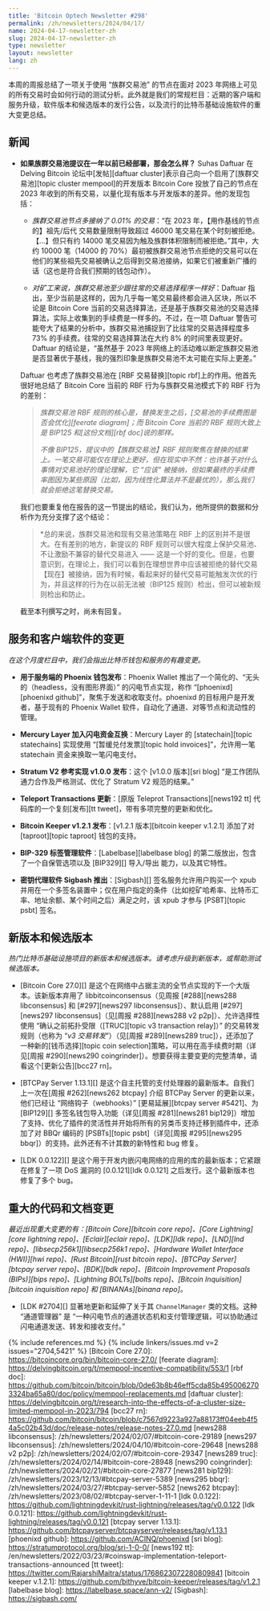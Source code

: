 ```yaml
---
title: 'Bitcoin Optech Newsletter #298'
permalink: /zh/newsletters/2024/04/17/
name: 2024-04-17-newsletter-zh
slug: 2024-04-17-newsletter-zh
type: newsletter
layout: newsletter
lang: zh
---
```


本周的周报总结了一项关于使用 “族群交易池” 的节点在面对 2023 年网络上可见的所有交易时会如何行动的测试分析。此外就是我们的常规栏目：近期的客户端和服务升级，软件版本和候选版本的发行公告，以及流行的比特币基础设施软件的重大变更总结。

## 新闻

- **<!--what-would-have-happened-if-cluster-mempool-had-been-deployed-a-year-ago-->如果族群交易池提议在一年以前已经部署，那会怎么样？** Suhas Daftuar 在 Delving Bitcoin 论坛中[发帖][daftuar cluster]表示自己向一个启用了[族群交易池][topic cluster mempool]的开发版本 Bitcoin Core 投放了自己的节点在 2023 年收到的所有交易，以量化现有版本与开发版本的差异。他的发现包括：

  - *<!--the-cluster-mempool-node-accepted-001-more-transactions-->族群交易池节点多接纳了 0.01% 的交易*：“在 2023 年，【用作基线的节点的】祖先/后代 交易数量限制导致超过 46000 笔交易在某个时刻被拒绝。【…】但只有约 14000 笔交易因为触及族群体积限制而被拒绝。”其中，大约 10000 笔（14000 的 70%）最初被族群交易池节点拒绝的交易可以在他们的某些祖先交易被确认之后得到交易池接纳，如果它们被重新广播的话（这也是符合我们预期的钱包动作）。

  - *<!--cluster-mempool-was-just-as-good-for-miners-as-legacy-transaction-selection-->对矿工来说，族群交易池至少跟往常的交易选择程序一样好*：Daftuar 指出，至少当前是这样的，因为几乎每一笔交易最终都会进入区块，所以不论是 Bitcoin Core 当前的交易选择算法，还是基于族群交易池的交易选择算法，实际上收集到的手续费是一样多的。不过，在一项 Daftuar 警告可能夸大了结果的分析中，族群交易池捕捉到了比往常的交易选择程度多 73% 的手续费。往常的交易选择算法在大约 8% 的时间里表现更好。Daftuar 的结论是，“虽然基于 2023 年网络上的活动难以断定族群交易池是否显著优于基线，我的强烈印象是族群交易池不太可能在实际上更差。”

  Daftuar 也考虑了族群交易池在 [RBF 交易替换][topic rbf]上的作用。他首先很好地总结了 Bitcoin Core 当前的 RBF 行为与族群交易池模式下的 RBF 行为的差别：

  > *族群交易池 RBF 规则的核心是，替换发生之后，[交易池的手续费图是否会优化][feerate diagram]；而 Bitcoin Core 当前的 RBF 规则大致上是 BIP125 和[这份文档][rbf doc]说的那样。*
  >
  > *不像 BIP125，提议中的【族群交易池】RBF 规则聚焦在替换的结果上。一笔交易可能仅在理论上更好，但在现实中不然：也许基于对什么事情对交易池好的理论理解，它 “应该” 被接纳，但如果最终的手续费率图因为某些原因（比如，因为线性化算法并不是最优的），那么我们就会拒绝这笔替换交易。*

  我们也要重复他在报告的这一节提出的结论，我们认为，他所提供的数据和分析作为充分支撑了这个结论：

  > *总的来说，族群交易池和现有交易池策略在 RBF 上的区别并不是很大。在有差别的地方，新提议的 RBF 规则可以很大程度上保护交易池、不让激励不兼容的替代交易进入 —— 这是一个好的变化。但是，也要意识到，在理论上，我们可以看到在理想世界中应该被拒绝的替代交易【现在】被接纳，因为有时候，看起来好的替代交易可能触发次优的行为，并且这样的行为在以前无法被（BIP125 规则）检出，但可以被新规则检出和防止。

  截至本刊撰写之时，尚未有回复。

## 服务和客户端软件的变更

*在这个月度栏目中，我们会指出比特币钱包和服务的有趣变更。*

- **<!--phoenix-for-server-announced-->用于服务端的 Phoenix 钱包发布**：Phoenix Wallet 推出了一个简化的、“无头的（headless，没有图形界面）” 的闪电节点实现，称作 “[phoenixd][phoenixd github]”，聚焦于发送和收取支付。phoenixd 的目标用户是开发者，基于现有的 Phoenix Wallet 软件，自动化了通道、对等节点和流动性的管理。

- **<!--mercury-layer-adds-lightning-swaps-->Mercury Layer 加入闪电资金互换**：Mercury Layer 的 [statechain][topic statechains] 实现使用 “[暂缓兑付发票][topic hold invoices]”，允许用一笔 statechain 资金来换取一笔闪电支付。

- **<!--stratum-v2-reference-implementation-v100-released-->Stratum V2 参考实现 v1.0.0 发布**：这个 [v1.0.0 版本][sri blog] “是工作团队通力合作及严格测试、优化了 Stratum V2 规范的结果。”

- **<!--teleport-transactions-update-->Teleport Transactions 更新**：[原版 Teleprot Transactions][news192 tt] 代码库的一个复刻[发布][tt tweet]，带有多项完整的更新和优化。

- **<!--bitcoin-keeper-v121-released-->Bitcoin Keeper v1.2.1 发布**：[v1.2.1 版本][bitcoin keeper v.1.2.1] 添加了对 [taproot][topic taproot] 钱包的支持。

- **<!--bip329-label-management-software-->BIP-329 标签管理软件**：[Labelbase][labelbase blog] 的第二版放出，包含了一个自保管选项以及 [BIP329][] 导入/导出 能力，以及其它特性。

- **<!--key-agent-sigbash-launches-->密钥代理软件 Sigbash 推出**：[Sigbash][] 签名服务允许用户购买一个 xpub 并用在一个多签名装置中；仅在用户指定的条件（比如挖矿哈希率、比特币汇率、地址余额、某个时间之后）满足之时，该 xpub 才参与 [PSBT][topic psbt] 签名。

## 新版本和候选版本

*热门比特币基础设施项目的新版本和候选版本。请考虑升级到新版本，或帮助测试候选版本。*

- [Bitcoin Core 27.0][] 是这个在网络中占据主流的全节点实现的下一个大版本。该新版本弃用了 libbitcoinconsensus（见周报 [#288][news288 libconsensus] 和 [#297][news297 libconsensus]）、默认启用 [#297][news297 libconsensus]（见[周报 #288][news288 v2 p2p]）、允许选择性使用 “确认之前拓扑受限（[TRUC][topic v3 transaction relay]）” 的交易转发规则（也称为 “*v3 交易转发*”）（见[周报 #289][news289 truc]），还添加了一种新的[钱币选择][topic coin selection]策略，可以用在高手续费时期（详见[周报 #290][news290 coingrinder]）。想要获得主要变更的完整清单，请看这个[更新公告][bcc27 rn]。

- [BTCPay Server 1.13.1][] 是这个自主托管的支付处理器的最新版本。自我们上一次在[周报 #262][news262 btcpay] 介绍 BTCPay Server 的更新以来，他们已经让 “网络钩子（webhooks）” [更易延展][btcpay server #5421]、为 [BIP129][] 多签名钱包导入功能（详见[周报 #281][news281 bip129]）增加了支持、优化了插件的灵活性并开始将所有的另类币支持迁移到插件中，还添加了对 BBQr 编码的 [PSBTs][topic psbt]（详见[周报 #295][news295 bbqr]）的支持。此外还有不计其数的新特性和 bug 修复。

- [LDK 0.0.122][] 是这个用于开发内嵌闪电网络的应用的库的最新版本；它紧跟在修复了一项 DoS 漏洞的 [0.0.121][ldk 0.0.121] 之后发行。这个最新版本也修复了多个 bug。

## 重大的代码和文档变更

*最近出现重大变更的有：[Bitcoin Core][bitcoin core repo]、[Core Lightning][core lightning repo]、[Eclair][eclair repo]、[LDK][ldk repo]、[LND][lnd repo]、[libsecp256k1][libsecp256k1 repo]、[Hardware Wallet Interface (HWI)][hwi repo]、[Rust Bitcoin][rust bitcoin repo]、[BTCPay Server][btcpay server repo]、[BDK][bdk repo]、[Bitcoin Improvement Proposals (BIPs)][bips repo]、[Lightning BOLTs][bolts repo]、[Bitcoin Inquisition][bitcoin inquisition repo] 和 [BINANAs][binana repo]。*

- [LDK #2704][] 显著地更新和延伸了关于其 `ChannelManager` 类的文档。这种 “通道管理器” 是 “一种闪电节点的通道状态机和支付管理逻辑，可以协助通过闪电通道发送、转发和接收支付。”

{% include references.md %}
{% include linkers/issues.md v=2 issues="2704,5421" %}
[Bitcoin Core 27.0]: https://bitcoincore.org/bin/bitcoin-core-27.0/
[feerate diagram]: https://delvingbitcoin.org/t/mempool-incentive-compatibility/553/1
[rbf doc]: https://github.com/bitcoin/bitcoin/blob/0de63b8b46eff5cda85b4950062703324ba65a80/doc/policy/mempool-replacements.md
[daftuar cluster]: https://delvingbitcoin.org/t/research-into-the-effects-of-a-cluster-size-limited-mempool-in-2023/794
[bcc27 rn]: https://github.com/bitcoin/bitcoin/blob/c7567d9223a927a88173ff04eeb4f54a5c02b43d/doc/release-notes/release-notes-27.0.md
[news288 libconsensus]: /zh/newsletters/2024/02/07/#bitcoin-core-29189
[news297 libconsensus]: /zh/newsletters/2024/04/10/#bitcoin-core-29648
[news288 v2 p2p]: /zh/newsletters/2024/02/07/#bitcoin-core-29347
[news289 truc]: /zh/newsletters/2024/02/14/#bitcoin-core-28948
[news290 coingrinder]: /zh/newsletters/2024/02/21/#bitcoin-core-27877
[news281 bip129]: /zh/newsletters/2023/12/13/#btcpay-server-5389
[news295 bbqr]: /zh/newsletters/2024/03/27/#btcpay-server-5852
[news262 btcpay]: /zh/newsletters/2023/08/02/#btcpay-server-1-11-1
[ldk 0.0.122]: https://github.com/lightningdevkit/rust-lightning/releases/tag/v0.0.122
[ldk 0.0.121]: https://github.com/lightningdevkit/rust-lightning/releases/tag/v0.0.121
[btcpay server 1.13.1]: https://github.com/btcpayserver/btcpayserver/releases/tag/v1.13.1
[phoenixd github]: https://github.com/ACINQ/phoenixd
[sri blog]: https://stratumprotocol.org/blog/sri-1-0-0/
[news192 tt]: /en/newsletters/2022/03/23/#coinswap-implementation-teleport-transactions-announced
[tt tweet]: https://twitter.com/RajarshiMaitra/status/1768623072280809841
[bitcoin keeper v.1.2.1]: https://github.com/bithyve/bitcoin-keeper/releases/tag/v1.2.1
[labelbase blog]: https://labelbase.space/ann-v2/
[Sigbash]: https://sigbash.com/
